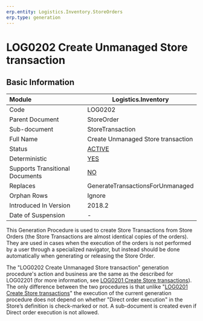```yaml
---
erp.entity: Logistics.Inventory.StoreOrders
erp.type: generation
---
```


# LOG0202 Create Unmanaged Store transaction

## Basic Information

| Module                          | Logistics.Inventory                                          |
| :------------------------------ | ------------------------------------------------------------ |
| Code                            | LOG0202                                                      |
| Parent Document                 | StoreOrder                                                   |
| Sub-document                    | StoreTransaction                                             |
| Full Name                       | Create Unmanaged Store transaction                           |
| Status                          | [ACTIVE](xref:generation-procedures) |
| Deterministic                   | [YES](xref:document-generation-and-transitional-documents) |
| Supports Transitional Documents | [NO](xref:document-generation-and-transitional-documents) |
| Replaces                        | GenerateTransactionsForUnmanaged                             |
| Orphan Rows                     | Ignore                                                       |
| Introduced In Version           | 2018.2                                                       |
| Date of Suspension              | -                                                            |



This Generation Procedure is used to create Store Transactions from Store Orders (the Store Transactions are almost identical copies of the orders). They are used in cases when the execution of the orders is not performed by a user through a specialized navigator, but instead should be done automatically when generating or releasing the Store Order.

The "LOG0202 Create Unmanaged Store transaction" generation procedure's action and business are the same as the described for LOG02201 (for more information, see [LOG0201 Create Store transactions](LOG0201.md)). The only difference between the two procedures is that unlike "[LOG0201 Create Store transactions](LOG0201.md)" the execution of the current generation procedure does not depend on whether "Direct order execution" in the Store’s definition is check-marked or not. A sub-document is created even if Direct order execution is not allowed.
